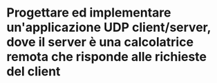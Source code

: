 # Progettare ed implementare un'applicazione UDP client/server, dove il server è una calcolatrice remota che risponde alle richieste del client
